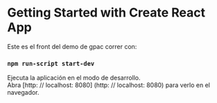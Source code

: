 # Getting Started with Create React App

Este es el front del demo de gpac correr con: 


### `npm run-script start-dev`

Ejecuta la aplicación en el modo de desarrollo. \
Abra [http: // localhost: 8080] (http: // localhost: 8080) para verlo en el navegador.




